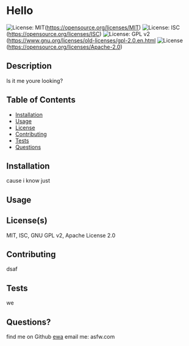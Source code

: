 
  # Hello

  ![License: MIT](https://img.shields.io/badge/License-MIT-yellow.svg)(https://opensource.org/licenses/MIT) ![License: ISC](https://img.shields.io/badge/License-ISC-blue.svg)(https://opensource.org/licenses/ISC) ![License: GPL v2](https://img.shields.io/badge/License-GPL%20v2-blue.svg)(https://www.gnu.org/licenses/old-licenses/gpl-2.0.en.html ![License](https://img.shields.io/badge/License-Apache%202.0-blue.svg)(https://opensource.org/licenses/Apache-2.0)

  ## Description
  Is it me youre looking?

  ## Table of Contents
  * [Installation](#installation)
  * [Usage](#usage)
  * [License](#license)
  * [Contributing](#contributing)
  * [Tests](#tests)
  * [Questions](#questions)
  
  ## Installation
  cause i know just 

  ## Usage
  

  ## License(s)
  MIT, ISC, GNU GPL v2, Apache License 2.0

  ## Contributing
  dsaf

  ## Tests
  we

  ## Questions?
  find me on Github [ewa]()
  email me: asfw.com

  